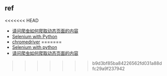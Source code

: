 

## ref

<<<<<<< HEAD
+ [请问爬虫如何爬取动态页面的内容](https://www.zhihu.com/question/46528604)
+ [Selenium with Python](https://selenium-python.readthedocs.io/index.html)
+ [chromedriver](https://sites.google.com/a/chromium.org/chromedriver/downloads)
=======
+ [Selenium with python](https://selenium-python.readthedocs.io/index.html)
+ [请问爬虫如何爬取动态页面的内容](https://www.zhihu.com/question/46528604)
>>>>>>> b9d3bf85ba84226562fd031a88dfc29a9f237942
